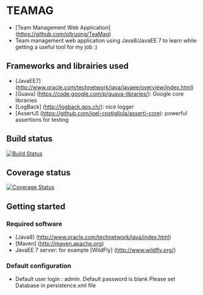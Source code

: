 # TEAMAG
* [Team Management Web Application] (https://github.com/oltruong/TeaMag)
* Team management web application using Java8/JavaEE 7 to learn while getting a useful tool for my job :)

## Frameworks and librairies used

* [JavaEE7] (http://www.oracle.com/technetwork/java/javaee/overview/index.html)
* [Guava] (https://code.google.com/p/guava-libraries/): Google core librairies
* [LogBack] (http://logback.qos.ch/): nice logger
* [AssertJ] (https://github.com/joel-costigliola/assertj-core): powerful assertions for testing

## Build status
[![Build Status](https://travis-ci.org/oltruong/teamag.svg?branch=master)](https://travis-ci.org/oltruong/teamag)

## Coverage status
[![Coverage Status](https://coveralls.io/repos/github/oltruong/teamag/badge.png?branch=develop)](https://coveralls.io/github/oltruong/teamag?branch=develop)

## Getting started

### Required software

* [Java8] (http://www.oracle.com/technetwork/java/index.html)
* [Maven] (http://maven.apache.org)
* JavaEE 7 server: for example [WildFly] (http://www.wildfly.org/)

### Default configuration
* Default user login : admin. Default password is blank
Please set Database in persistence.xml file
